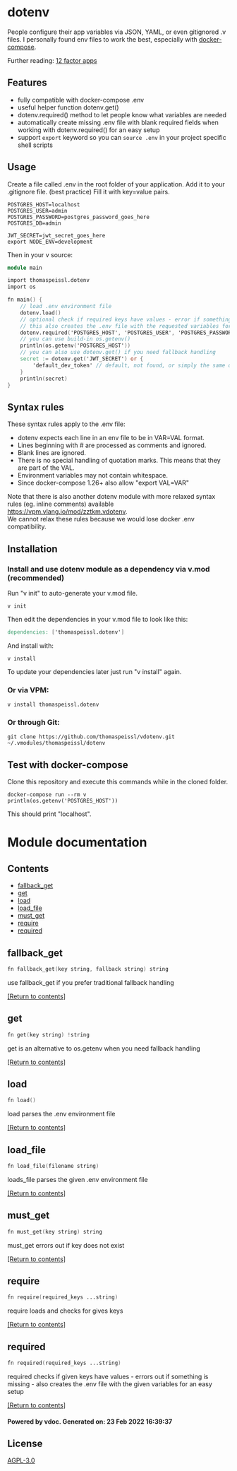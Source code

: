 # dotenv
People configure their app variables via JSON, YAML, or even gitignored .v files. I personally found env files to work the best, especially with [docker-compose](https://docs.docker.com/compose/environment-variables/#the-env_file-configuration-option).

Further reading:
[12 factor apps](https://12factor.net/config)

## Features

- fully compatible with docker-compose .env
- useful helper function dotenv.get()
- dotenv.required() method to let people know what variables are needed
- automatically create missing .env file with blank required fields when working with dotenv.required() for an easy setup
- support `export` keyword so you can `source .env` in your project specific shell scripts

## Usage
Create a file called .env in the root folder of your application.
Add it to your .gitignore file. (best practice)
Fill it with key=value pairs.

```shell
POSTGRES_HOST=localhost
POSTGRES_USER=admin
POSTGRES_PASSWORD=postgres_password_goes_here
POSTGRES_DB=admin

JWT_SECRET=jwt_secret_goes_here
export NODE_ENV=development
```

Then in your v source:
```v
module main

import thomaspeissl.dotenv
import os

fn main() {
    // load .env environment file
    dotenv.load()
    // optional check if required keys have values - error if something is missing
    // this also creates the .env file with the requested variables for an easy setup
    dotenv.required('POSTGRES_HOST', 'POSTGRES_USER', 'POSTGRES_PASSWORD', 'POSTGRES_DB')
    // you can use build-in os.getenv()
    println(os.getenv('POSTGRES_HOST'))
    // you can also use dotenv.get() if you need fallback handling
    secret := dotenv.get('JWT_SECRET') or {
        'default_dev_token' // default, not found, or simply the same on all environments
    }
    println(secret)
}
```

## Syntax rules
These syntax rules apply to the .env file:

- dotenv expects each line in an env file to be in VAR=VAL format.
- Lines beginning with # are processed as comments and ignored.
- Blank lines are ignored.
- There is no special handling of quotation marks. This means that they are part of the VAL.
- Environment variables may not contain whitespace.
- Since docker-compose 1.26+ also allow "export VAL=VAR" 

Note that there is also another dotenv module with more relaxed syntax rules (eg. inline comments) available 
https://vpm.vlang.io/mod/zztkm.vdotenv.  
We cannot relax these rules because we would lose docker .env compatibility.

## Installation

### Install and use dotenv module as a dependency via v.mod (recommended)

Run "v init" to auto-generate your v.mod file.
```shell
v init
```
Then edit the dependencies in your v.mod file to look like this: 
```v
dependencies: ['thomaspeissl.dotenv']
```
And install with:
```shell
v install
```
To update your dependencies later just run "v install" again.

### Or via VPM:
```shell
v install thomaspeissl.dotenv
```

### Or through Git:
```shell
git clone https://github.com/thomaspeissl/vdotenv.git ~/.vmodules/thomaspeissl/dotenv
```

## Test with docker-compose
Clone this repository and execute this commands while in the cloned folder.
```shell
docker-compose run --rm v
println(os.getenv('POSTGRES_HOST'))
```
This should print "localhost".


# Module documentation

## Contents
- [fallback_get](#fallback_get)
- [get](#get)
- [load](#load)
- [load_file](#load_file)
- [must_get](#must_get)
- [require](#require)
- [required](#required)

## fallback_get
```v
fn fallback_get(key string, fallback string) string
```

use fallback_get if you prefer traditional fallback handling

[[Return to contents]](#Contents)

## get
```v
fn get(key string) !string
```

get is an alternative to os.getenv when you need fallback handling

[[Return to contents]](#Contents)

## load
```v
fn load()
```

load parses the .env environment file

[[Return to contents]](#Contents)

## load_file
```v
fn load_file(filename string)
```

loads_file parses the given .env environment file

[[Return to contents]](#Contents)

## must_get
```v
fn must_get(key string) string
```

must_get errors out if key does not exist

[[Return to contents]](#Contents)

## require
```v
fn require(required_keys ...string)
```

require loads and checks for gives keys

[[Return to contents]](#Contents)

## required
```v
fn required(required_keys ...string)
```

required checks if given keys have values - errors out if something is missing - also creates the .env file with the given variables for an easy setup

[[Return to contents]](#Contents)

#### Powered by vdoc. Generated on: 23 Feb 2022 16:39:37

## License
[AGPL-3.0](LICENSE)

